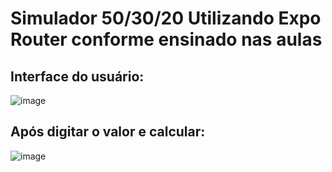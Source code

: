 # Simulador 50/30/20 Utilizando Expo Router conforme ensinado nas aulas
## Interface do usuário:
![image](https://github.com/user-attachments/assets/09a44ff4-10b7-47cb-ab09-78d145f809f0)

## Após digitar o valor e calcular:
![image](https://github.com/user-attachments/assets/518b49a6-9f6a-43d9-8e91-97d8d767f251)
